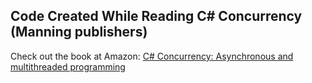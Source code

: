 ## Code Created While Reading C# Concurrency (Manning publishers)
Check out the book at Amazon: [C# Concurrency: Asynchronous and multithreaded programming ](https://amzn.to/4hKuDoo)



